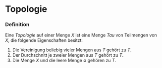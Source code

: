 # Topologie

### Definition

Eine *Topologie* auf einer Menge $X$ ist eine Menge $Tau$ von Teilmengen von $X$, die folgende Eigenschaften besitzt:
1. Die Vereinigung beliebig vieler Mengen aus $T$ gehört zu $T$.
2. Der Durchschnitt je zweier Mengen aus $T$ gehört zu $T$.
3. Die Menge $X$ und die leere Menge $\emptyset$ gehören zu $T$.

